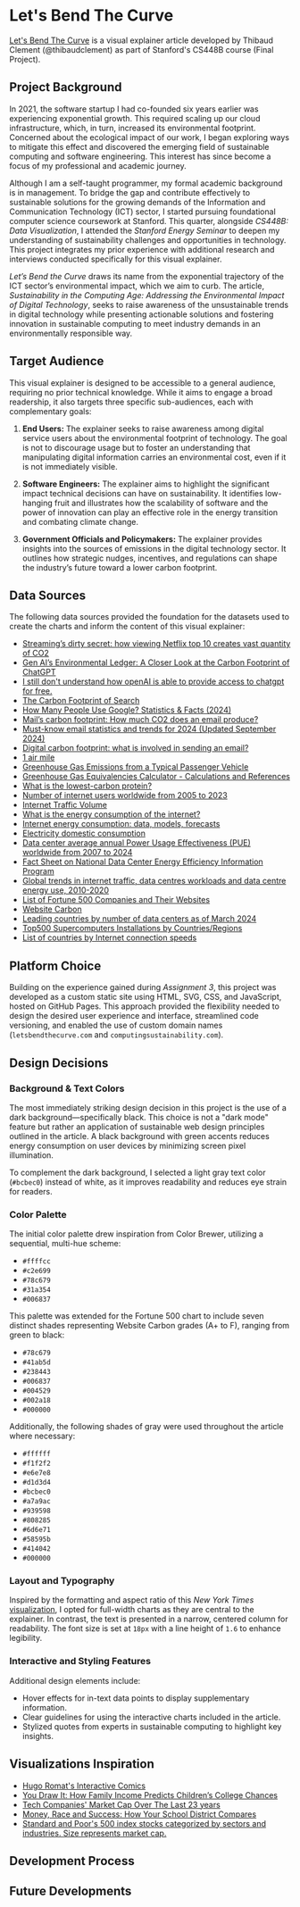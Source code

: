 # Let's Bend The Curve

[Let's Bend The Curve](https://www.letsbendthecurve.com/) is a visual explainer article developed by Thibaud Clement (@thibaudclement) as part of Stanford's CS448B course (Final Project).

## Project Background

In 2021, the software startup I had co-founded six years earlier was experiencing exponential growth. This required scaling up our cloud infrastructure, which, in turn, increased its environmental footprint. Concerned about the ecological impact of our work, I began exploring ways to mitigate this effect and discovered the emerging field of sustainable computing and software engineering. This interest has since become a focus of my professional and academic journey.

Although I am a self-taught programmer, my formal academic background is in management. To bridge the gap and contribute effectively to sustainable solutions for the growing demands of the Information and Communication Technology (ICT) sector, I started pursuing foundational computer science coursework at Stanford. This quarter, alongside _CS448B: Data Visualization_, I attended the _Stanford Energy Seminar_ to deepen my understanding of sustainability challenges and opportunities in technology. This project integrates my prior experience with additional research and interviews conducted specifically for this visual explainer.

_Let’s Bend the Curve_ draws its name from the exponential trajectory of the ICT sector’s environmental impact, which we aim to curb. The article, _Sustainability in the Computing Age: Addressing the Environmental Impact of Digital Technology_, seeks to raise awareness of the unsustainable trends in digital technology while presenting actionable solutions and fostering innovation in sustainable computing to meet industry demands in an environmentally responsible way.

## Target Audience

This visual explainer is designed to be accessible to a general audience, requiring no prior technical knowledge. While it aims to engage a broad readership, it also targets three specific sub-audiences, each with complementary goals:

1. **End Users:** The explainer seeks to raise awareness among digital service users about the environmental footprint of technology. The goal is not to discourage usage but to foster an understanding that manipulating digital information carries an environmental cost, even if it is not immediately visible.

2. **Software Engineers:** The explainer aims to highlight the significant impact technical decisions can have on sustainability. It identifies low-hanging fruit and illustrates how the scalability of software and the power of innovation can play an effective role in the energy transition and combating climate change.

3. **Government Officials and Policymakers:** The explainer provides insights into the sources of emissions in the digital technology sector. It outlines how strategic nudges, incentives, and regulations can shape the industry’s future toward a lower carbon footprint.

## Data Sources

The following data sources provided the foundation for the datasets used to create the charts and inform the content of this visual explainer:

- [Streaming’s dirty secret: how viewing Netflix top 10 creates vast quantity of CO2](https://www.theguardian.com/tv-and-radio/2021/oct/29/streamings-dirty-secret-how-viewing-netflix-top-10-creates-vast-quantity-of-co2)
- [Gen AI’s Environmental Ledger: A Closer Look at the Carbon Footprint of ChatGPT](https://piktochart.com/blog/carbon-footprint-of-chatgpt/)
- [I still don't understand how openAI is able to provide access to chatgpt for free.](https://www.reddit.com/r/ChatGPT/comments/18fb5uw/i_still_dont_understand_how_openai_is_able_to/)
- [The Carbon Footprint of Search](https://salience.co.uk/insight/magazine/the-carbon-footprint-of-search/)
- [How Many People Use Google? Statistics & Facts (2024)](https://seo.ai/blog/how-many-people-use-google)
- [Mail’s carbon footprint: How much CO2 does an email produce?](https://www.fortomorrow.eu/en/blog/carbon-email)
- [Must-know email statistics and trends for 2024 (Updated September 2024)](https://www.mailbutler.io/blog/email/email-statistics-trends/)
- [Digital carbon footprint: what is involved in sending an email?](https://www.biospheresustainable.com/en/blog/65/digital-carbon-footprint-what-is-involved-in-sending-an-email)
- [1 air mile](https://blueskymodel.org/air-mile)
- [Greenhouse Gas Emissions from a Typical Passenger Vehicle](https://nepis.epa.gov/Exe/ZyNET.exe/P100JPPH.TXT?ZyActionD=ZyDocument&Client=EPA&Index=2011+Thru+2015&Docs=&Query=&Time=&EndTime=&SearchMethod=1&TocRestrict=n&Toc=&TocEntry=&QField=&QFieldYear=&QFieldMonth=&QFieldDay=&IntQFieldOp=0&ExtQFieldOp=0&XmlQuery=&File=D%3A%5Czyfiles%5CIndex%20Data%5C11thru15%5CTxt%5C00000011%5CP100JPPH.txt&User=ANONYMOUS&Password=anonymous&SortMethod=h%7C-&MaximumDocuments=1&FuzzyDegree=0&ImageQuality=r75g8/r75g8/x150y150g16/i425&Display=hpfr&DefSeekPage=x&SearchBack=ZyActionL&Back=ZyActionS&BackDesc=Results%20page&MaximumPages=1&ZyEntry=1&SeekPage=x&ZyPURL)
- [Greenhouse Gas Equivalencies Calculator - Calculations and References](https://www.epa.gov/energy/greenhouse-gas-equivalencies-calculator-calculations-and-references)
- [What is the lowest-carbon protein?](https://www.bbc.com/future/article/20221214-what-is-the-lowest-carbon-protein)
- [Number of internet users worldwide from 2005 to 2023](https://www.statista.com/statistics/273018/number-of-internet-users-worldwide/)
- [Internet Traffic Volume](https://www.ibisworld.com/us/bed/internet-traffic-volume/88089/)
- [What is the energy consumption of the internet?](https://thundersaidenergy.com/2023/04/20/what-is-the-energy-consumption-of-the-internet/)
- [Internet energy consumption: data, models, forecasts](https://thundersaidenergy.com/downloads/internet-energy-consumpion-data-models-forecasts/)
- [Electricity domestic consumption](https://yearbook.enerdata.net/electricity/electricity-domestic-consumption-data.html)
- [Data center average annual Power Usage Effectiveness (PUE) worldwide from 2007 to 2024](https://www.statista.com/statistics/1229367/data-center-average-annual-pue-worldwide/)
- [Fact Sheet on National Data Center Energy Efficiency Information Program](https://www1.eere.energy.gov/manufacturing/datacenters/pdfs/national_data_center_fact_sheet_abbrev.pdf)
- [Global trends in internet traffic, data centres workloads and data centre energy use, 2010-2020](https://www.iea.org/data-and-statistics/charts/global-trends-in-internet-traffic-data-centres-workloads-and-data-centre-energy-use-2010-2020)
- [List of Fortune 500 Companies and Their Websites](https://www.zyxware.com/articles/4344/list-of-fortune-500-companies-and-their-websites)
- [Website Carbon](https://www.websitecarbon.com/)
- [Leading countries by number of data centers as of March 2024](https://www.statista.com/statistics/1228433/data-centers-worldwide-by-country/)
- [Top500 Supercomputers Installations by Countries/Regions](https://www.top500.org/lists/top500/2024/06/highs/)
- [List of countries by Internet connection speeds](https://en.wikipedia.org/wiki/List_of_countries_by_Internet_connection_speeds)

## Platform Choice

Building on the experience gained during _Assignment 3_, this project was developed as a custom static site using HTML, SVG, CSS, and JavaScript, hosted on GitHub Pages. This approach provided the flexibility needed to design the desired user experience and interface, streamlined code versioning, and enabled the use of custom domain names (`letsbendthecurve.com` and `computingsustainability.com`).

## Design Decisions

### Background & Text Colors

The most immediately striking design decision in this project is the use of a dark background—specifically black. This choice is not a "dark mode" feature but rather an application of sustainable web design principles outlined in the article. A black background with green accents reduces energy consumption on user devices by minimizing screen pixel illumination.

To complement the dark background, I selected a light gray text color (`#bcbec0`) instead of white, as it improves readability and reduces eye strain for readers.

### Color Palette

The initial color palette drew inspiration from Color Brewer, utilizing a sequential, multi-hue scheme:
- `#ffffcc`
- `#c2e699`
- `#78c679`
- `#31a354`
- `#006837`

This palette was extended for the Fortune 500 chart to include seven distinct shades representing Website Carbon grades (A+ to F), ranging from green to black:
- `#78c679`
- `#41ab5d`
- `#238443`
- `#006837`
- `#004529`
- `#002a18`
- `#000000`

Additionally, the following shades of gray were used throughout the article where necessary:
- `#ffffff`
- `#f1f2f2`
- `#e6e7e8`
- `#d1d3d4`
- `#bcbec0`
- `#a7a9ac`
- `#939598`
- `#808285`
- `#6d6e71`
- `#58595b`
- `#414042`
- `#000000`

### Layout and Typography

Inspired by the formatting and aspect ratio of this _New York Times_ [visualization](https://www.nytimes.com/interactive/2016/04/29/upshot/money-race-and-success-how-your-school-district-compares.html), I opted for full-width charts as they are central to the explainer. In contrast, the text is presented in a narrow, centered column for readability. The font size is set at `18px` with a line height of `1.6` to enhance legibility.

### Interactive and Styling Features

Additional design elements include:
- Hover effects for in-text data points to display supplementary information.
- Clear guidelines for using the interactive charts included in the article.
- Stylized quotes from experts in sustainable computing to highlight key insights.


## Visualizations Inspiration
- [Hugo Romat's Interactive Comics](https://hugoromat.github.io/interactiveComics/library/dist/C02.html)
- [You Draw It: How Family Income Predicts Children’s College Chances](https://www.nytimes.com/interactive/2015/05/28/upshot/you-draw-it-how-family-income-affects-childrens-college-chances.html)
- [Tech Companies' Market Cap Over The Last 23 years](https://www.reddit.com/r/dataisbeautiful/comments/b1rgt9/market_capitalization_of_tech_companies_over_the/)
- [Money, Race and Success: How Your School District Compares](https://www.nytimes.com/interactive/2016/04/29/upshot/money-race-and-success-how-your-school-district-compares.html)
- [Standard and Poor's 500 index stocks categorized by sectors and industries. Size represents market cap.](https://finviz.com/map.ashx)

## Development Process

## Future Developments
